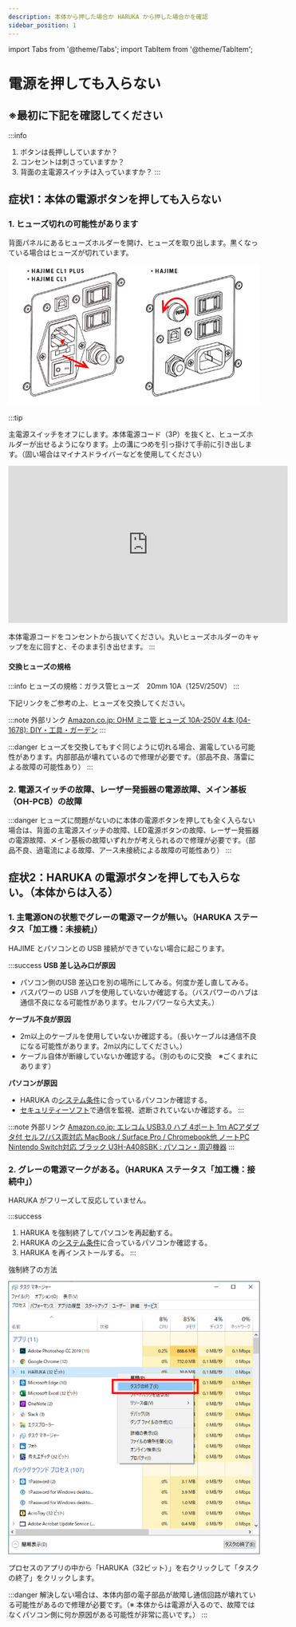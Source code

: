 ```yaml
---
description: 本体から押した場合か HARUKA から押した場合かを確認
sidebar_position: 1
---
```


import Tabs from '@theme/Tabs';
import TabItem from '@theme/TabItem';

# 電源を押しても入らない

## ※**最初に下記を確認してください**

:::info
1. ボタンは長押ししていますか？
2. コンセントは刺さっていますか？
3. 背面の主電源スイッチは入っていますか？
:::

## 症状1：本体の電源ボタンを押しても入らない

### **1. ヒューズ切れの可能性があります**

背面パネルにあるヒューズホルダーを開け、ヒューズを取り出します。黒くなっている場合はヒューズが切れています。

![※ HAJIME CL1 PLUS は予備のヒューズが一つ入っています。](/assets/20191016_02.png)

:::tip
<Tabs>
<TabItem value="HAJIME CL1 PLUS / HAJIME CL1" label="HAJIME CL1 PLUS / HAJIME CL1">

主電源スイッチをオフにします。本体電源コード（3P）を抜くと、ヒューズホルダーが出せるようになります。上の溝につめを引っ掛けて手前に引き出します。（固い場合はマイナスドライバーなどを使用してください）

<iframe width="560" height="315" src="https://www.youtube.com/embed/BqsotGxhWio" title="YouTube video player" frameborder="0" allow="accelerometer; autoplay; clipboard-write; encrypted-media; gyroscope; picture-in-picture" allowfullscreen></iframe>
</TabItem>

<TabItem value="HAJIME" label="HAJIME">

本体電源コードをコンセントから抜いてください。丸いヒューズホルダーのキャップを左に回すと、そのまま引き出せます。
</TabItem>
</Tabs>
:::

#### **交換ヒューズの規格**

:::info
ヒューズの規格：ガラス管ヒューズ　20mm 10A（125V/250V）
:::

下記リンクをご参考の上、ヒューズを交換してください。

:::note 外部リンク
[Amazon.co.jp: OHM ミニ管 ヒューズ 10A-250V 4本 (04-1678): DIY・工具・ガーデン](https://www.amazon.co.jp/dp/B001TVN5LU/?coliid=I3BISY677LYEU1&colid=2P27YP4M43BSD&psc=0) 
:::

:::danger
ヒューズを交換してもすぐ同じように切れる場合、漏電している可能性があります。内部部品が壊れているので修理が必要です。（部品不良、落雷による故障の可能性あり）
:::

### **2. 電源スイッチの故障、レーザー発振器の電源故障、メイン基板（OH-PCB）の故障**

:::danger
ヒューズに問題がないのに本体の電源ボタンを押しても全く入らない場合は、背面の主電源スイッチの故障、LED電源ボタンの故障、レーザー発振器の電源故障、メイン基板の故障いずれかが考えられるので修理が必要です。（部品不良、過電流による故障、アース未接続による故障の可能性あり）
:::

## 症状2：HARUKA の電源ボタンを押しても入らない。（本体からは入る）

### **1. 主電源ONの状態でグレーの電源マークが無い。（HARUKA ステータス「加工機：未接続」）**

HAJIME とパソコンとの USB 接続ができていない場合に起こります。

:::success
**USB 差し込み口が原因**

* パソコン側のUSB 差込口を別の場所にしてみる。何度か差し直してみる。
* バスパワーの USB ハブを使用していないか確認する。（バスパワーのハブは通信不良になる可能性があります。セルフパワーなら大丈夫。）

**ケーブル不良が原因**

* 2m以上のケーブルを使用していないか確認する。（長いケーブルは通信不良になる可能性があります。2m以内にしてください。）
* ケーブル自体が断線していないか確認する。（別のものに交換　※ごくまれにあります）

**パソコンが原因**

* HARUKA の[システム条件](/docs/basic/pcshisutemuno)に合っているパソコンか確認する。
* [セキュリティーソフト](/docs/soft/harukaganishinai/sekyuritsofutono)で通信を監視、遮断されていないか確認する。
:::

:::note 外部リンク
[Amazon.co.jp: エレコム USB3.0 ハブ 4ポート 1ｍ ACアダプタ付 セルフ/バス両対応 MacBook / Surface Pro / Chromebook他 ノートPC Nintendo Switch対応 ブラック U3H-A408SBK : パソコン・周辺機器](https://www.amazon.co.jp/dp/B00KKJJCXC/?coliid=I9R7OGQUCPEL4&colid=2P27YP4M43BSD&psc=1) 
:::

### **2. グレーの電源マークがある。（HARUKA ステータス「加工機：接続中」）**

HARUKA がフリーズして反応していません。

:::success
1. HARUKA を強制終了してパソコンを再起動する。
2. HARUKA の[システム条件](/docs/basic/pcshisutemuno)に合っているパソコンか確認する。
3. HARUKA を再インストールする。
:::

強制終了の方法

![キーボードの「Ctrl」+「Alt」+「Del」を押して「タスクマネージャー」を起動します。](/assets/img20191021_01.png)

プロセスのアプリの中から「HARUKA（32ビット）」を右クリックして「タスクの終了」をクリックします。

:::danger
解決しない場合は、本体内部の電子部品が故障し通信回路が壊れている可能性があるので修理が必要です。（※ 本体からは電源が入るので、故障ではなくパソコン側に何か原因がある可能性が非常に高いです。）
:::
